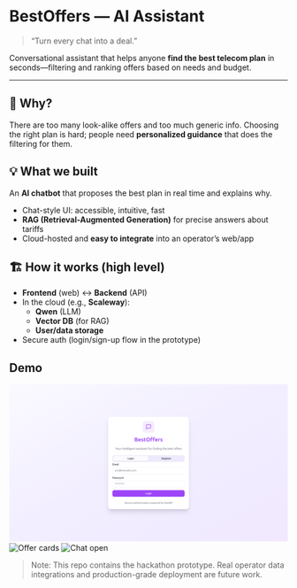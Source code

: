 # BestOffers — AI Assistant
> “Turn every chat into a deal.”

Conversational assistant that helps anyone **find the best telecom plan** in seconds—filtering and ranking offers based on needs and budget.

---

## 🤔 Why?
There are too many look-alike offers and too much generic info. Choosing the right plan is hard; people need **personalized guidance** that does the filtering for them.

## 💡 What we built
An **AI chatbot** that proposes the best plan in real time and explains why.
- Chat-style UI: accessible, intuitive, fast
- **RAG (Retrieval-Augmented Generation)** for precise answers about tariffs
- Cloud-hosted and **easy to integrate** into an operator’s web/app

## 🏗️ How it works (high level)
- **Frontend** (web) ↔ **Backend** (API)
- In the cloud (e.g., **Scaleway**):
  - **Qwen** (LLM)
  - **Vector DB** (for RAG)
  - **User/data storage**
- Secure auth (login/sign-up flow in the prototype)
  
## Demo
![Login](docs/login.png)
![Offer cards](chat.png)
![Chat open](chatpage.png)

> Note: This repo contains the hackathon prototype. Real operator data integrations and production-grade deployment are future work.

